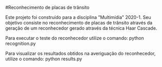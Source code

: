 #Reconhecimento de placas de trânsito

Este projeto foi construído para a disciplina "Multimídia" 2020-1. Seu objetivo consiste no reconhecimento de placas de trânsito através da geração de um reconhecedor gerado através da técnica Haar Cascade.

Para executar o teste do reconhecedor utilize o comando:
   python recognition.py

Para visualizar os resultados obtidos na averiguação do reconhecedor, utilize o comando:
   python results.py
